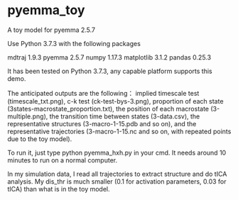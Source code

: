 # pyemma_toy
A toy model for pyemma 2.5.7


Use Python 3.7.3 with the following packages

mdtraj 1.9.3
pyemma 2.5.7
numpy 1.17.3
matplotlib 3.1.2
pandas 0.25.3 

It has been tested on Python 3.7.3, any capable platform supports this demo.

The anticipated outputs are the following：
implied timescale test (timescale_txt.png),
c-k test (ck-test-bys-3.png), 
proportion of each state (3states-macrostate_proportion.txt),
the position of each macrostate (3-multiple.png),
the transition time between states (3-data.csv),
the representative structures (3-macro-1-15.pdb and so on),
and the representative trajectories (3-macro-1-15.nc and so on, with repeated points due to the toy model).

To run it, just type python pyemma_hxh.py in your cmd. It needs around 10 minutes to run on a normal computer.

In my simulation data, I read all trajectories to extract structure and do tICA analysis. My dis_thr is much smaller (0.1 for activation parameters, 0.03 for tICA) than what is in the toy model.
